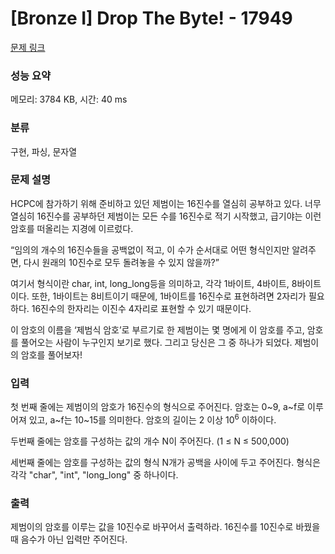 # [Bronze I] Drop The Byte! - 17949 

[문제 링크](https://www.acmicpc.net/problem/17949) 

### 성능 요약

메모리: 3784 KB, 시간: 40 ms

### 분류

구현, 파싱, 문자열

### 문제 설명

<p>HCPC에 참가하기 위해 준비하고 있던 제범이는 16진수를 열심히 공부하고 있다. 너무 열심히 16진수를 공부하던 제범이는 모든 수를 16진수로 적기 시작했고, 급기야는 이런 암호를 떠올리는 지경에 이르렀다.</p>

<p>“임의의 개수의 16진수들을 공백없이 적고, 이 수가 순서대로 어떤 형식인지만 알려주면, 다시 원래의 10진수로 모두 돌려놓을 수 있지 않을까?”</p>

<p>여기서 형식이란 char, int, long_long등을 의미하고, 각각 1바이트, 4바이트, 8바이트이다. 또한, 1바이트는 8비트이기 때문에, 1바이트를 16진수로 표현하려면 2자리가 필요하다. 16진수의 한자리는 이진수 4자리로 표현할 수 있기 때문이다.</p>

<p>이 암호의 이름을 ‘제범식 암호’로 부르기로 한 제범이는 몇 명에게 이 암호를 주고, 암호를 풀어오는 사람이 누구인지 보기로 했다. 그리고 당신은 그 중 하나가 되었다. 제범이의 암호를 풀어보자!</p>

### 입력 

 <p>첫 번째 줄에는 제범이의 암호가 16진수의 형식으로 주어진다. 암호는 0~9, a~f로 이루어져 있고, a~f는 10~15를 의미한다. 암호의 길이는 2 이상 10<sup>6</sup> 이하이다.</p>

<p>두번째 줄에는 암호를 구성하는 값의 개수 N이 주어진다. (1 ≤ N ≤ 500,000)</p>

<p>세번째 줄에는 암호를 구성하는 값의 형식 N개가 공백을 사이에 두고 주어진다. 형식은 각각 "char", "int", "long_long" 중 하나이다.</p>

### 출력 

 <p>제범이의 암호를 이루는 값을 10진수로 바꾸어서 출력하라. 16진수를 10진수로 바꿨을 때 음수가 아닌 입력만 주어진다.</p>

